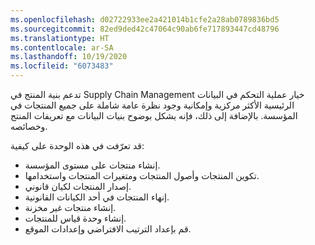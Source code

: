 ```yaml
---
ms.openlocfilehash: d02722933ee2a421014b1cfe2a28ab0789836bd5
ms.sourcegitcommit: 82ed9ded42c47064c90ab6fe717893447cd48796
ms.translationtype: HT
ms.contentlocale: ar-SA
ms.lasthandoff: 10/19/2020
ms.locfileid: "6073483"
---
```

تدعم بنية المنتج في Supply Chain Management خيار عملية التحكم في البيانات الرئيسية الأكثر مركزية وإمكانية وجود نظرة عامة شاملة على جميع المنتجات في المؤسسة. بالإضافة إلى ذلك، فإنه يشكل بوضوح بنيات البيانات مع تعريفات المنتج وخصائصه.

قد تعرّفت في هذه الوحدة على كيفية:

-   إنشاء منتجات على مستوى المؤسسة.
-   تكوين المنتجات وأصول المنتجات ومتغيرات المنتجات واستخدامها.
-   إصدار المنتجات لكيان قانوني.
-   إنهاء المنتجات في أحد الكيانات القانونية.
-   إنشاء منتجات غير مخزنة.
-   إنشاء وحدة قياس للمنتجات.
-   قم بإعداد الترتيب الافتراضي وإعدادات الموقع.
